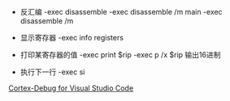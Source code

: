 * 反汇编
-exec disassemble 
-exec disassemble /m main
-exec disassemble /m

* 显示寄存器
-exec info registers

* 打印某寄存器的值
-exec print $rip
-exec p /x $rip 输出16进制

* 执行下一行
-exec si


[Cortex-Debug for Visual Studio Code](https://lonesometraveler.github.io/2020/03/27/debug.html)
